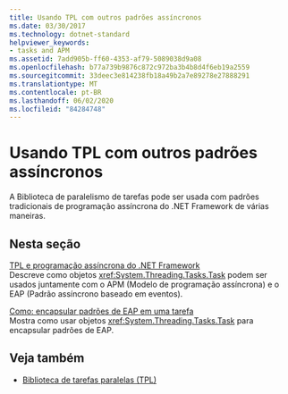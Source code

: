 ```yaml
---
title: Usando TPL com outros padrões assíncronos
ms.date: 03/30/2017
ms.technology: dotnet-standard
helpviewer_keywords:
- tasks and APM
ms.assetid: 7add905b-ff60-4353-af79-5089038d9a08
ms.openlocfilehash: b77a739b9876c872c972ba3b4b8d4f6eb19a2559
ms.sourcegitcommit: 33deec3e814238fb18a49b2a7e89278e27888291
ms.translationtype: MT
ms.contentlocale: pt-BR
ms.lasthandoff: 06/02/2020
ms.locfileid: "84284748"
---
```

# <a name="using-tpl-with-other-asynchronous-patterns"></a>Usando TPL com outros padrões assíncronos
A Biblioteca de paralelismo de tarefas pode ser usada com padrões tradicionais de programação assíncrona do .NET Framework de várias maneiras.  
  
## <a name="in-this-section"></a>Nesta seção  
 [TPL e programação assíncrona do .NET Framework](tpl-and-traditional-async-programming.md)  
 Descreve como objetos <xref:System.Threading.Tasks.Task> podem ser usados juntamente com o APM (Modelo de programação assíncrona) e o EAP (Padrão assíncrono baseado em eventos).  
  
 [Como: encapsular padrões de EAP em uma tarefa](how-to-wrap-eap-patterns-in-a-task.md)  
 Mostra como usar objetos <xref:System.Threading.Tasks.Task> para encapsular padrões de EAP.  
  
## <a name="see-also"></a>Veja também

- [Biblioteca de tarefas paralelas (TPL)](task-parallel-library-tpl.md)
